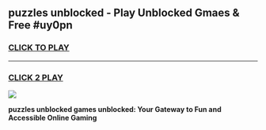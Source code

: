 
## puzzles unblocked - Play Unblocked Gmaes & Free #uy0pn
<h3>
<a href="https://news.freeplayer.one?title=puzzles_unblocked&ref=26F">CLICK TO PLAY</a></h3>
<hr>

<h3>
<a href="https://news.freeplayer.one?title=puzzles_unblocked&ref=26F">CLICK 2 PLAY</a>
  
</h3>

<a href="https://news.freeplayer.one?title=puzzles_unblocked&ref=26F/"><img src="https://clearcache.store/games.png"></a>


**puzzles unblocked games unblocked: Your Gateway to Fun and Accessible Online Gaming**
